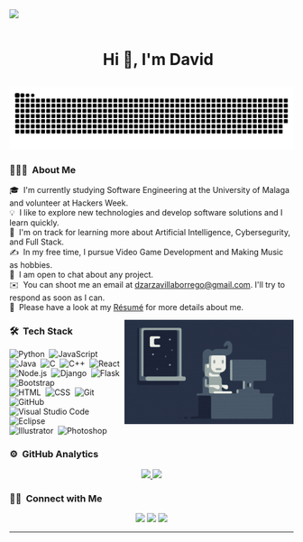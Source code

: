 
<!--horizontal divider(gradiant)-->
<img src="https://user-images.githubusercontent.com/73097560/115834477-dbab4500-a447-11eb-908a-139a6edaec5c.gif">

<!--h1 without bottom border-->
<div id="user-content-toc">
  <ul align="center">
    <summary><h1 style="display: inline-block">Hi 👋, I'm David</h1></summary>
  </ul>
</div>


<!--- snake -->
<div align="center">
  <img  src="https://github.com/1999AZZAR/1999AZZAR/blob/readme/resources/img/grid-snake.svg"
       alt="snake" /></a>
</div>

<!-- ## 👋 &nbsp;Hey there! I'm David -->

### 👨🏻‍💻 &nbsp;About Me

🎓 &nbsp;I'm currently studying Software Engineering at the University of Malaga and volunteer at Hackers Week.\
💡 &nbsp;I like to explore new technologies and develop software solutions and I learn quickly.\
🌱 &nbsp;I'm on track for learning more about Artificial Intelligence, Cybersegurity, and Full Stack.\
✍️ &nbsp;In my free time, I pursue Video Game Development and Making Music as hobbies.\
💬 &nbsp;I am open to chat about any project.\
✉️ &nbsp;You can shoot me an email at dzarzavillaborrego@gmail.com. I'll try to respond as soon as I can.\
📄 &nbsp;Please have a look at my [Résumé](https://drive.google.com/file/d/1rt3CHaSB13ddoLY6zbcmU8N4SztMi70t/view?usp=sharing) for more details about me.

<img alt="Night Coding" src="https://raw.githubusercontent.com/AVS1508/AVS1508/master/assets/Night-Coding.gif" align="right"/>

### 🛠 &nbsp;Tech Stack

![Python](https://img.shields.io/badge/-Python-05122A?style=flat&logo=python)&nbsp;
![JavaScript](https://img.shields.io/badge/-JavaScript-05122A?style=flat&logo=javascript)&nbsp;
![Java](https://img.shields.io/badge/-Java-05122A?style=flat&logo=Java&logoColor=FFA518)&nbsp;
![C](https://img.shields.io/badge/-C-05122A?style=flat&logo=C&logoColor=A8B9CC)&nbsp;
![C++](https://img.shields.io/badge/-C++-05122A?style=flat&logo=C%2B%2B&logoColor=00599C)&nbsp;
![React](https://img.shields.io/badge/-React-05122A?style=flat&logo=react)&nbsp;
![Node.js](https://img.shields.io/badge/-Node.js-05122A?style=flat&logo=node.js)&nbsp;
![Django](https://img.shields.io/badge/-Django-05122A?style=flat&logo=django&logoColor=092E20)&nbsp;
![Flask](https://img.shields.io/badge/-Flask-05122A?style=flat&logo=flask)&nbsp;
![Bootstrap](https://img.shields.io/badge/-Bootstrap-05122A?style=flat&logo=bootstrap&logoColor=563D7C)\
![HTML](https://img.shields.io/badge/-HTML-05122A?style=flat&logo=HTML5)&nbsp;
![CSS](https://img.shields.io/badge/-CSS-05122A?style=flat&logo=CSS3&logoColor=1572B6)&nbsp;
![Git](https://img.shields.io/badge/-Git-05122A?style=flat&logo=git)&nbsp;
![GitHub](https://img.shields.io/badge/-GitHub-05122A?style=flat&logo=github)\
![Visual Studio Code](https://img.shields.io/badge/-Visual%20Studio%20Code-05122A?style=flat&logo=visual-studio-code&logoColor=007ACC)&nbsp;
![Eclipse](https://img.shields.io/badge/-Eclipse-05122A?style=flat&logo=eclipse-ide&logoColor=2C2255)&nbsp;\
![Illustrator](https://img.shields.io/badge/-Illustrator-05122A?style=flat&logo=adobe-illustrator)&nbsp;
![Photoshop](https://img.shields.io/badge/-Photoshop-05122A?style=flat&logo=adobe-photoshop)&nbsp;

### ⚙️ &nbsp;GitHub Analytics

<p align="center">
<a href="https://github.com/BrotherZ11">
  <img height="180em" src="https://github-readme-stats-eight-theta.vercel.app/api?username=BrotherZ11&show_icons=true&theme=algolia&include_all_commits=true&count_private=true"/>
  <img height="180em" src="https://github-readme-stats-eight-theta.vercel.app/api/top-langs/?username=BrotherZ11&layout=compact&langs_count=8&theme=algolia"/>
</a>
</p>

### 🤝🏻 &nbsp;Connect with Me

<p align="center">
<a href="https://www.linkedin.com/in/david-zarzavilla/"><img src="https://img.shields.io/badge/David%20Zarzavilla%20Borrego-0077B5?style=flat&logo=Linkedin&logoColor=white"/></a>
<a href="mailto:dzarzavillaborrego@gmail.com"><img src="https://img.shields.io/badge/-dzarzavillaborrego@gmail.com-D14836?style=flat&logo=Gmail&logoColor=white"/></a>
<a href="https://www.instagram.com/dzarzavillasax/"><img src="https://img.shields.io/badge/-@dzarzavillasax-E4405F?style=flat&logo=Instagram&logoColor=white"/></a>
</p>

-----
